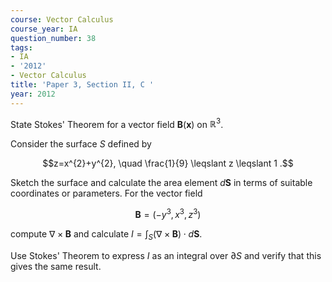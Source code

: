 ```yaml
---
course: Vector Calculus
course_year: IA
question_number: 38
tags:
- IA
- '2012'
- Vector Calculus
title: 'Paper 3, Section II, C '
year: 2012
---
```




State Stokes' Theorem for a vector field $\mathbf{B}(\mathbf{x})$ on $\mathbb{R}^{3}$.

Consider the surface $S$ defined by

$$z=x^{2}+y^{2}, \quad \frac{1}{9} \leqslant z \leqslant 1 .$$

Sketch the surface and calculate the area element $d \mathbf{S}$ in terms of suitable coordinates or parameters. For the vector field

$$\mathbf{B}=\left(-y^{3}, x^{3}, z^{3}\right)$$

compute $\nabla \times \mathbf{B}$ and calculate $I=\int_{S}(\nabla \times \mathbf{B}) \cdot d \mathbf{S}$.

Use Stokes' Theorem to express $I$ as an integral over $\partial S$ and verify that this gives the same result.